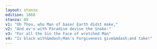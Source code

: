 ```yaml
---
layout: stanza
edition: 1868
stanza: 88
v1: "Oh Thou, who Man of baser Earth didst make,"
v2: "And ev'n with Paradise devise the Snake:"
v3: "For all the Sin the Face of wretched Man"
v4: "Is black with&mdash;Man's Forgiveness give&mdash;and take!"
---
```

